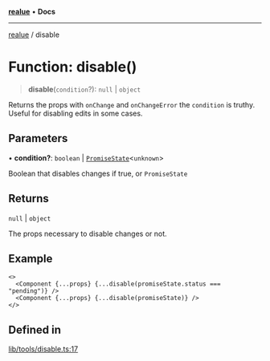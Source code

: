 [**realue**](../README.md) • **Docs**

***

[realue](../README.md) / disable

# Function: disable()

> **disable**(`condition`?): `null` \| `object`

Returns the props with `onChange` and `onChangeError` the `condition` is truthy. Useful for disabling edits in some cases.

## Parameters

• **condition?**: `boolean` \| [`PromiseState`](../type-aliases/PromiseState.md)\<`unknown`\>

Boolean that disables changes if true, or `PromiseState`

## Returns

`null` \| `object`

The props necessary to disable changes or not.

## Example

```tsx
<>
  <Component {...props} {...disable(promiseState.status === "pending")} />
  <Component {...props} {...disable(promiseState)} />
</>
```

## Defined in

[lib/tools/disable.ts:17](https://github.com/nevoland/realue/blob/310f29149b1c369e25b2d9305043389204bd13e0/lib/tools/disable.ts#L17)
